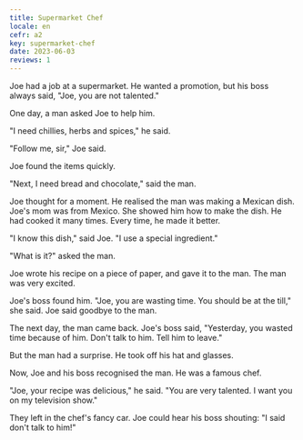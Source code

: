 ```yaml
---
title: Supermarket Chef
locale: en
cefr: a2
key: supermarket-chef
date: 2023-06-03
reviews: 1
---
```


Joe had a job at a supermarket. He wanted a promotion, but his boss always said, "Joe, you are not talented."

One day, a man asked Joe to help him.

"I need chillies, herbs and spices," he said.

"Follow me, sir," Joe said.

Joe found the items quickly.

"Next, I need bread and chocolate," said the man.

Joe thought for a moment. He realised the man was making a Mexican dish. Joe's mom was from Mexico. She showed him how to make the dish. He had cooked it many times. Every time, he made it better.

"I know this dish," said Joe. "I use a special ingredient."

"What is it?" asked the man.

Joe wrote his recipe on a piece of paper, and gave it to the man. The man was very excited.

Joe's boss found him. "Joe, you are wasting time. You should be at the till," she said. Joe said goodbye to the man.

The next day, the man came back. Joe's boss said, "Yesterday, you wasted time because of him. Don't talk to him. Tell him to leave."

But the man had a surprise. He took off his hat and glasses.

Now, Joe and his boss recognised the man. He was a famous chef.

"Joe, your recipe was delicious," he said. "You are very talented. I want you on my television show."

They left in the chef's fancy car. Joe could hear his boss shouting: "I said don't talk to him!"